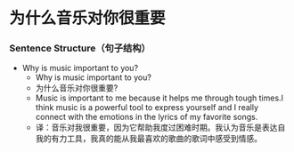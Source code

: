 # 为什么音乐对你很重要

### Sentence Structure（句子结构）

- Why is music important to you?
  - Why is music important to you?
  - 为什么音乐对你很重要?
  - Music is important to me because it helps me through tough times.I think music is a powerful tool to express yourself and I really connect with the emotions in the lyrics of my favorite songs.
  - 译：音乐对我很重要，因为它帮助我度过困难时期。我认为音乐是表达自我的有力工具，我真的能从我最喜欢的歌曲的歌词中感受到情感。
